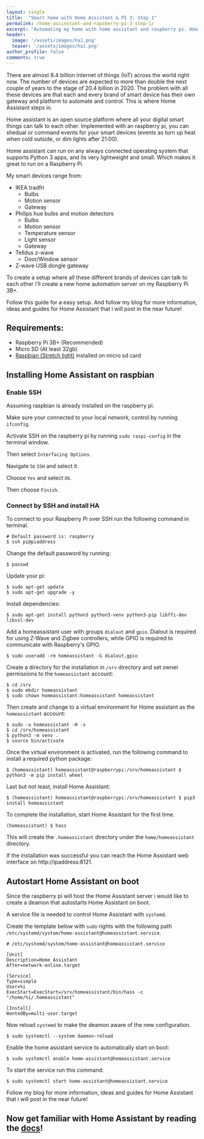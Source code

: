 ```yaml
---
layout: single
title:  "Smart home with Home Assistant & PI 3: Step 1"
permalink: /home-assinstant-and-rapsberry-pi-3-step-1/
excerpt: "Automating my home with home assistant and raspberry pi. How to install HA on the RPi 3B+?"
header:
  image: '/assets/images/ha1.png'
  teaser: '/assets/images/ha1.png'
author_profile: false
comments: true
---
```


There are almost 8.4 billion internet of things (IoT) across the world right now. The number of devices are expected to more than double the next couple of years to the stage of 20.4 billion in 2020. The problem with all these devices are that each and every brand of smart device has their own gateway and platform to automate and control. This is where Home Assistant steps in.


Home assistant is an open source platform where all your digital smart things can talk to each other. Implemented with an raspberry pi, you can shedual or command events for your smart devices (events as turn up heat when cold outside, or dim lights after 21:00).


Home assistant can run on any always connected operating system that supports Python 3 apps, and its very lightweight and small. Which makes it great to run on a Raspberry Pi.

My smart devices range from:

- IKEA tradfri
  - Bulbs
  - Motion sensor
  - Gateway
- Philips hue bulbs and motion detectors
  - Bulbs
  - Motion sensor
  - Temperature sensor
  - Light sensor
  - Gateway
- Telldus z-wave
  - Door/Window sensor
- Z-wave USB dongle gateway

To create a setup where all these different brands of devices can talk to each other i'll create a new home automation server on my Raspberry Pi 3B+.

Follow this guide for a easy setup. And follow my blog for more information, ideas and guides for Home Assistant that i will post in the near future!

## Requirements:

- Raspberry Pi 3B+ (Recommended)
- Micro SD (At least 32gb)
- [Raspbian (Stretch light)](https://www.raspberrypi.org/downloads/raspbian/) installed on micro sd card


## Installing Home Assistant on raspbian

### Enable SSH

Assuming raspbian is already installed on the raspberry pi.

Make sure your connected to your local network, control by running `ifconfig`.

Activate SSH on the raspberry pi by running `sudo raspi-config` in the terminal window.

Then select `Interfacing Options`.

Navigate to `SSH` and select it.

Choose `Yes` and select `Ok`.

Then choose `Finish`.

### Connect by SSH and install HA

To connect to your Raspberry Pi over SSH run the following command in terminal.

```
# Default password is: raspberry
$ ssh pi@piaddress
```

Change the default password by running:

```
$ passwd
```

Update your pi:

```
$ sudo apt-get update
$ sudo apt-get upgrade -y
```

Install dependencies:

```
$ sudo apt-get install python3 python3-venv python3-pip libffi-dev libssl-dev
```

Add a homeassistant user with groups `dialout` and `gpio`. Dialout is required for using Z-Wave and Zigbee controllers, while GPIO is required to communicate with Raspberry's GPIO.

```
$ sudo useradd -rm homeassistant -G dialout,gpio
```

Create a directory for the installation in `/srv` directory and set owner permissions to the `homeassistant` account:

```
$ cd /srv
$ sudo mkdir homeassistant
$ sudo chown homeassistant:homeassistant homeassistant
```

Then create and change to a virtual environment for Home assistant as the `homeassistant` account:

```
$ sudo -u homeassistant -H -s
$ cd /srv/homeassistant
$ python3 -m venv .
$ source bin/activate
```

Once the virtual environment is activated, run the following command to install a required python package:

```
$ (homeassistant) homeassistant@raspberrypi:/srv/homeassistant $ python3 -m pip install wheel
```

Last but not least, install Home Assistant:

```
$ (homeassistant) homeassistant@raspberrypi:/srv/homeassistant $ pip3 install homeassistant
```

To complete the installation, start Home Assistant for the first time.

```
(homeassistant) $ hass
```

This will create the `.homeassistant` directory under the `home/homeassistant` directory.

If the installation was successful you can reach the Home Assistant web interface on http://ipaddress:8121.

## Autostart Home Assistant on boot

Since the raspberry pi will host the Home Assistant server i would like to create a deamon that autostarts Home Assistant on boot.

A service file is needed to control Home Assistant with `systemd`.

Create the template below with `sudo` rights with the following path `/etc/systemd/system/home-assistant@homeassistant.service`.

```
# /etc/systemd/system/home-assistant@homeassistant.service

[Unit]
Description=Home Assistant
After=network-online.target

[Service]
Type=simple
User=%i
ExecStart=ExecStart=/srv/homeassistant/bin/hass -c "/home/%i/.homeassistant"

[Install]
WantedBy=multi-user.target
```

Now reload `systemd` to make the deamon aware of the new configuration.

```
$ sudo systemctl --system daemon-reload
```

Enable the home assistant service to automatically start on boot:

```
$ sudo systemctl enable home-assistant@homeassistant.service
```

To start the service run this command:

```
$ sudo systemctl start home-assistant@homeassistant.service
```

Follow my blog for more information, ideas and guides for Home Assistant that i will post in the near future!

## Now get familiar with Home Assistant by reading the [docs](https://www.home-assistant.io/docs/)!
